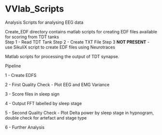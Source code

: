 # VVlab_Scripts
Analysis Scripts for analysing EEG data 

Create_EDF directory contains matlab scripts for creating EDF files available for scoring from TDT tanks <br>
  Step 1 - Read TDT Tank
  Step 2 - Create TXT File
  Step 3 **NOT PRESENT** - use SikuliX script to create EDF files using Neurotraces 
  
Matlab scripts for processing the output of TDT synapse.

Pipeline

1 - Create EDFS
  
2 - First Quality Check - Plot EEG and EMG Variance 
  
3 - Score files in sleep sign 
  
4 - Output FFT labelled by sleep stage 
  
5 - Second Quality Check - Plot Delta power by sleep stage in hypnogram, double check for artefact and stage type 

6 - Further Analysis
